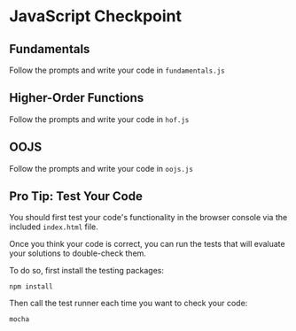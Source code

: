 # JavaScript Checkpoint


## Fundamentals
Follow the prompts and write your code in `fundamentals.js`

## Higher-Order Functions
Follow the prompts and write your code in `hof.js`

## OOJS
Follow the prompts and write your code in `oojs.js`

## Pro Tip: Test Your Code

You should first test your code's functionality in the browser console via the included `index.html` file.  

Once you think your code is correct, you can run the tests that will evaluate your solutions to double-check them.

To do so, first install the testing packages:
```
npm install
```
Then call the test runner each time you want to check your code:
```
mocha
```
